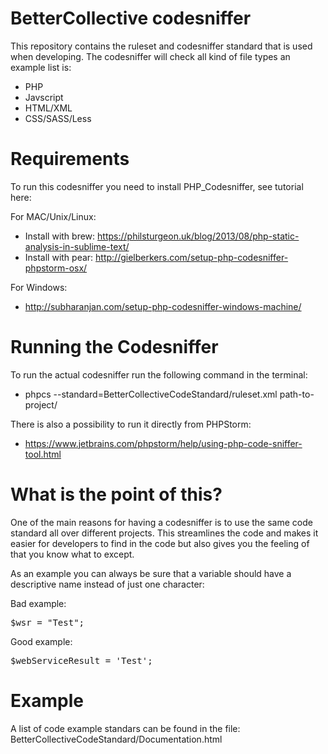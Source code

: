 # BetterCollective codesniffer

This repository contains the ruleset and codesniffer standard that is used when developing. The codesniffer will check all kind of file types an example list is:

* PHP
* Javscript
* HTML/XML
* CSS/SASS/Less

# Requirements

To run this codesniffer you need to install PHP_Codesniffer, see tutorial here:

For MAC/Unix/Linux:

* Install with brew: https://philsturgeon.uk/blog/2013/08/php-static-analysis-in-sublime-text/
* Install with pear: http://gielberkers.com/setup-php-codesniffer-phpstorm-osx/

For Windows:

* http://subharanjan.com/setup-php-codesniffer-windows-machine/

# Running the Codesniffer

To run the actual codesniffer run the following command in the terminal:

* phpcs --standard=BetterCollectiveCodeStandard/ruleset.xml path-to-project/

There is also a possibility to run it directly from PHPStorm:

* https://www.jetbrains.com/phpstorm/help/using-php-code-sniffer-tool.html

# What is the point of this?

One of the main reasons for having a codesniffer is to use the same code standard all over different projects. This streamlines the code and makes it easier for developers to find in the code but also gives you the feeling of that you know what to except. 

As an example you can always be sure that a variable should have a descriptive name instead of just one character:

Bad example: 
<pre>
$wsr = "Test";
</pre>

Good example: 
<pre>
$webServiceResult = 'Test'; 
</pre>

# Example

A list of code example standars can be found in the file: BetterCollectiveCodeStandard/Documentation.html
